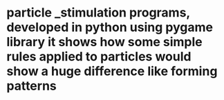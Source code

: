 # particle _stimulation programs, developed in python using pygame library it shows how some simple rules applied to particles would show a huge difference like forming patterns
